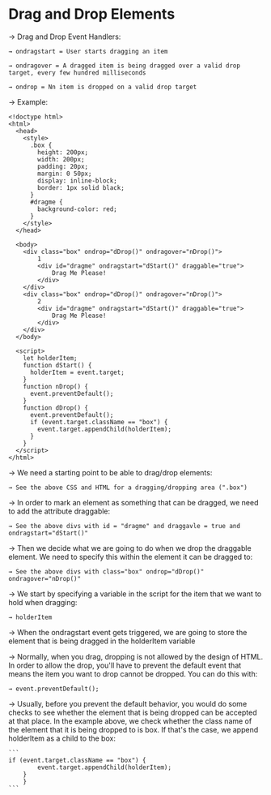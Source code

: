 # Drag and Drop Elements

→ Drag and Drop Event Handlers:

    → ondragstart = User starts dragging an item

    → ondragover = A dragged item is being dragged over a valid drop target, every few hundred milliseconds

    → ondrop = Nn item is dropped on a valid drop target
    
→ Example:
```
<!doctype html>
<html>
  <head>
    <style>
      .box {
        height: 200px;
        width: 200px;
        padding: 20px;
        margin: 0 50px;
        display: inline-block;
        border: 1px solid black;
      }
      #dragme {
        background-color: red;
      }
    </style>
  </head>
  
  <body>
    <div class="box" ondrop="dDrop()" ondragover="nDrop()">
        1
        <div id="dragme" ondragstart="dStart()" draggable="true">
            Drag Me Please!
        </div>
    </div>
    <div class="box" ondrop="dDrop()" ondragover="nDrop()">
        2
        <div id="dragme" ondragstart="dStart()" draggable="true">
            Drag Me Please!
        </div>
    </div>
  </body>

  <script>
    let holderItem;
    function dStart() {
      holderItem = event.target;
    }
    function nDrop() {
      event.preventDefault();
    }
    function dDrop() {
      event.preventDefault();
      if (event.target.className == "box") {
        event.target.appendChild(holderItem);
      }
    }
  </script>
</html>
```

→ We need a starting point to be able to drag/drop elements:

    → See the above CSS and HTML for a dragging/dropping area (".box")

→ In order to mark an element as something that can be dragged, we need to add the attribute draggable:

    → See the above divs with id = "dragme" and draggavle = true and ondragstart="dStart()"

→ Then we decide what we are going to do when we drop the draggable element. We need to specify this within the element it can be dragged to:

    → See the above divs with class="box" ondrop="dDrop()" ondragover="nDrop()"

→ We start by specifying a variable in the script for the item that we want to hold when dragging:

    → holderItem
    
→ When the ondragstart event gets triggered, we are going to store the element that is being dragged in the holderItem variable

→ Normally, when you drag, dropping is not allowed by the design of HTML. In order to allow the drop, you'll have to prevent the default event that means the item you want to drop cannot be dropped. You can do this with:

    → event.preventDefault();

→ Usually, before you prevent the default behavior, you would do some checks to see whether the element that is being dropped can be accepted at that place. In the example above, we check whether the class name of the element that it is being dropped to is box. If that's the case, we append holderItem as a child to the box:

    ```
    if (event.target.className == "box") {
            event.target.appendChild(holderItem);
        }
        }
    ```

    